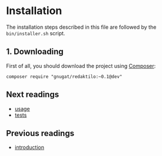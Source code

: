 # Installation

The installation steps described in this file are followed by the
`bin/installer.sh` script.

## 1. Downloading

First of all, you should download the project using [Composer](http://getcomposer.org/):

    composer require "gnugat/redaktilo:~0.1@dev"

## Next readings

* [usage](03-usage.md)
* [tests](04-tests.md)

## Previous readings

* [introduction](01-introduction.md)
